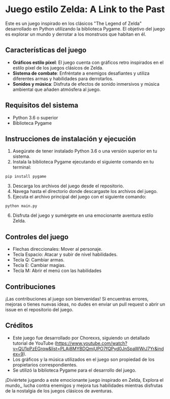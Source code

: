 # Juego estilo Zelda: A Link to the Past


Este es un juego inspirado en los clásicos "The Legend of Zelda" desarrollado en Python utilizando la biblioteca Pygame. El objetivo del juego es explorar un mundo y derrotar a los monstruos que habitan en él.

## Características del juego

- **Gráficos estilo píxel**: El juego cuenta con gráficos retro inspirados en el estilo píxel de los juegos clásicos de Zelda.
- **Sistema de combate**: Enfréntate a enemigos desafiantes y utiliza diferentes armas y habilidades para derrotarlos.
- **Sonidos y música**: Disfruta de efectos de sonido inmersivos y música ambiental que añaden atmósfera al juego.

## Requisitos del sistema

- Python 3.6 o superior
- Biblioteca Pygame


## Instrucciones de instalación y ejecución

1. Asegúrate de tener instalado Python 3.6 o una versión superior en tu sistema.
2. Instala la biblioteca Pygame ejecutando el siguiente comando en tu terminal:

```
pip install pygame
```

3. Descarga los archivos del juego desde el repositorio.
4. Navega hasta el directorio donde descargaste los archivos del juego.
5. Ejecuta el archivo principal del juego con el siguiente comando:

```
python main.py
```

6. Disfruta del juego y sumérgete en una emocionante aventura estilo Zelda.

## Controles del juego

- Flechas direccionales: Mover al personaje.
- Tecla Espacio: Atacar y subir de nivel habilidades.
- Tecla Q: Cambiar armas.
- Tecla E: Cambiar magias.
- Tecla M: Abrir el menú con las habilidades

## Contribuciones

¡Las contribuciones al juego son bienvenidas! Si encuentras errores, mejoras o tienes nuevas ideas, no dudes en enviar un pull request o abrir un issue en el repositorio del juego.

## Créditos

- Este juego fue desarrollado por Chorexxs, siguiendo un detallado tutorial de YouTube (https://www.youtube.com/watch?v=QU1pPzEGrqw&list=PLAj8MYBDQmjUPO7fQPyd0JnSpaWWrJ7Yr&index=9).
- Los gráficos y la música utilizados en el juego son propiedad de los propietarios correspondientes.
- Se utilizó la biblioteca Pygame para el desarrollo del juego.


¡Diviértete jugando a este emocionante juego inspirado en Zelda, Explora el mundo,, lucha contra enemigos y mejora tus habilidades mientras disfrutas de la nostalgia de los juegos clásicos de aventuras.
